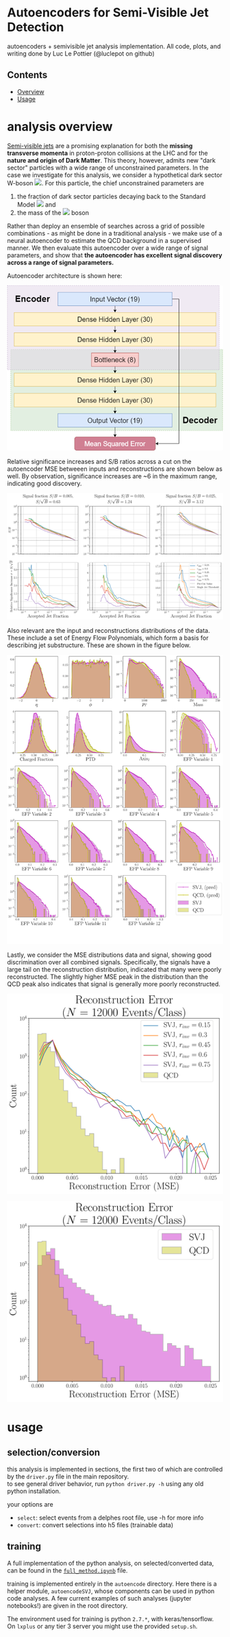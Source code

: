 # Autoencoders for Semi-Visible Jet Detection

autoencoders + semivisible jet analysis implementation. All code, plots, and writing done by Luc Le Pottier (@luclepot on github)

## Contents
- [Overview](#analysis-overview)
- [Usage](#usage)

# analysis overview

[Semi-visible jets](https://arxiv.org/abs/1503.00009) are a promising explanation for both the **missing transverse momenta** in proton-proton collisions at the LHC and for the **nature and origin of Dark Matter**. This theory, however, admits new "dark sector" particles with a wide range of unconstrained parameters. In the case we investigate for this analysis, we consider a hypothetical dark sector W-boson <img src="https://render.githubusercontent.com/render/math?math=W^\prime">. For this particle, the chief unconstrained parameters are

1. the fraction of dark sector particles decaying back to the Standard Model <img src="https://render.githubusercontent.com/render/math?math=r_{\text{inv}}"> and
2. the mass of the <img src="https://render.githubusercontent.com/render/math?math=W^{\prime}"> boson

Rather than deploy an ensemble of searches across a grid of possible combinations - as might be done in a traditional analysis - we make use of a neural autoencoder to estimate the QCD background in a supervised manner. We then evaluate this autoencoder over a wide range of signal parameters, and show that **the autoencoder has excellent signal discovery across a range of signal parameters.**

Autoencoder architecture is shown here:

![AE Architecture](plot/pngs/nn_arch.png)

Relative significance increases and S/B ratios across a cut on the autoencoder MSE betweeen inputs and reconstructions are shown below as well. By observation, significance increases are ~6 in the maximum range, indicating good discovery.

![relative significance](plot/pngs/sb_ratios_relsigs.png)

Also relevant are the input and reconstructions distributions of the data. These include a set of Energy Flow Polynomials, which form a basis for describing jet substructure. These are shown in the figure below.

![features and recon](plot/pngs/reconstruction_plot.png)

Lastly, we consider the MSE distributions data and signal, showing good discrimination over all combined signals. Specifically, the signals have a large tail on the reconstruction distribution, indicated that many were poorly reconstructed. The slightly higher MSE peak in the distribution than the QCD peak also indicates that signal is generally more poorly reconstructed. 

![mse dists](plot/pngs/reconstruction_err.png)

![mse dists combined](plot/pngs/reconstruction_err_combined.png)

# usage

## selection/conversion

this analysis is implemented in sections, the first two of which are controlled by the `driver.py` file in the main repository. <br>
to see general driver behavior, run `python driver.py -h` using any old python installation.

your options are 
 
 - `select`: select events from a delphes root file, use -h for more info
 - `convert`: convert selections into h5 files (trainable data)

## training

A full implementation of the python analysis, on selected/converted data, can be found in the [`full_method.ipynb`](/full_method.ipynb) file.

training is implemented entirely in the `autoencode` directory. Here there is a helper module, `autoencodeSVJ`, whose components can be used in python code analyses. A few current examples of such analyses (jupyter notebooks!) are given in the root directory. 

The environment used for training is python `2.7.*`, with keras/tensorflow. On `lxplus` or any tier 3 server you might use the provided `setup.sh`. 


